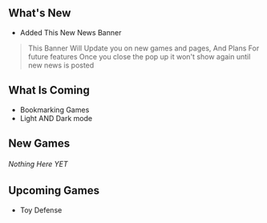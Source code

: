 ﻿## What's New
* Added This New News Banner 
> This Banner Will Update you on new games and pages, And Plans For future features
> Once you close the pop up it won't show again until new news is posted

## What Is Coming
* Bookmarking Games
* Light AND Dark mode 

## New Games
######  Nothing Here YET
## Upcoming Games
* Toy Defense 
	

